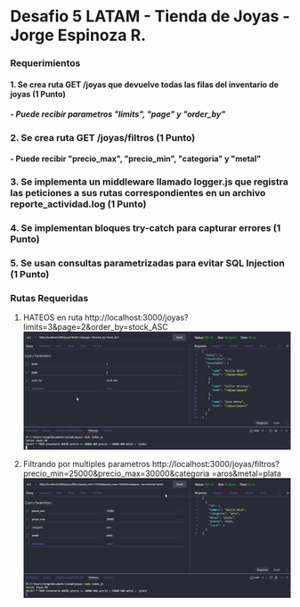 # Desafio 5 LATAM - Tienda de Joyas - Jorge Espinoza R.

### Requerimientos

#### 1. Se crea ruta GET /joyas que devuelve todas las filas del inventario de joyas (1 Punto)
##### - Puede recibir parametros "limits", "page" y "order_by"
### 2. Se crea ruta GET /joyas/filtros  (1 Punto)
#### - Puede recibir "precio_max", "precio_min", "categoria" y "metal"
### 3. Se implementa un middleware llamado logger.js que registra las peticiones a sus rutas correspondientes en un archivo reporte_actividad.log  (1 Punto)
### 4. Se implementan bloques try-catch para capturar errores (1 Punto)
### 5. Se usan consultas parametrizadas para evitar SQL Injection (1 Punto)

### Rutas Requeridas
1. HATEOS en ruta http://localhost:3000/joyas?limits=3&page=2&order_by=stock_ASC
   ![alt text](https://github.com/jierzen/joyas/blob/main/consulta%201.png)

2. Filtrando por multiples parametros http://localhost:3000/joyas/filtros?precio_min=25000&precio_max=30000&categoria
=aros&metal=plata
![alt text](https://github.com/jierzen/joyas/blob/main/consulta%202.png)

